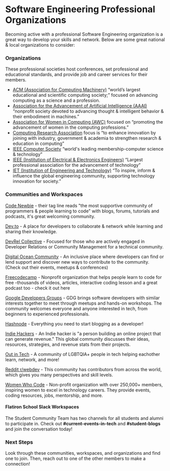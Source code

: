 # Software Engineering Professional Organizations

Becoming active with a professional Software Engineering organization is a great way to develop your skills and network.  Below are some great national & local organizations to consider:

### Organizations
These professional societies host conferences, set professional and educational standards, and provide job and career services for their members.

* [ACM (Association for Computing Machinery)](http://www.acm.org/) “world’s largest educational and scientific computing society;” focused on advancing computing as a science and a profession.
* [Association for the Advancement of Artificial Intelligence (AAAI)](http://www.aaai.org/) “nonprofit society devoted to advancing thought & intelligent behavior & their embodiment in machines.”
* [Association for Women in Computing (AWC)](http://www.awc-hq.org/home.html) focused on “promoting the advancement of women in the computing professions.”
* [Computing Research Association](http://cra.org/) focus is “to enhance innovation by joining with industry, government & academia to strengthen research & education in computing”
* [IEEE Computer Society](http://www.computer.org/) “world's leading membership-computer science & technology”
* [IEEE (Institution of Electrical & Electronics Engineers)](http://www.ieee.org/) “Largest professional association for the advancement of technology”
* [IET (Institution of Engineering and Technology)](http://www.theiet.org/) “To inspire, inform & influence the global engineering community, supporting technology innovation for society.”


### Communities and Workspaces 

[Code Newbie](https://www.codenewbie.org/) - their tag line reads "the most supportive community of programmers & people learning to code" with blogs, forums, tutorials and podcasts, it's great welcoming community.

[Dev.to](https://dev.to/) - A place for developers to collaborate & network while learning and sharing their knowledge.

[DevRel Collective](https://devrelcollective.fun/#about-us) - Focused for those who are actively engaged in Developer Relations or Community Management for a technical community.

[Digital Ocean Community](https://www.digitalocean.com/community) - An inclusive place where developers can find or lend support and discover new ways to contribute to the community. (Check out their events, meetups & conferences)

[Freecodecamp](https://www.freecodecamp.org/) - Nonprofit organization that helps people learn to code for free -thousands of videos, articles, interactive coding lesson and a great podcast too - check it out here 

[Google Developers Groups](https://developers.google.com/community/gdg) - GDG brings software developers with similar interests together to meet through meetups and hands-on workshops. The community welcomes everyone and anyone interested in tech, from beginners to experienced professionals.

[Hashnode](https://hashnode.com/) - Everything you need to start blogging as a developer!

[Indie Hackers](https://www.indiehackers.com/) - An Indie hacker is "a person building an online project that can generate revenue." This global community discusses their ideas, resources, strategies, and revenue stats from their projects. 

[Out in Tech](https://outintech.com/) - A community of LGBTQIA+ people in tech helping eachother learn, network, and more!

[Reddit r/webdev](https://www.reddit.com/r/webdev/) - This community has contributors from across the world, which gives you many perspectives and skill levels. 

[Women Who Code](https://www.womenwhocode.com/) - Non-profit organization with over 250,000+ members, inspiring women to excel in technology careers. They provide events, coding resources, jobs, mentorship, and more.

#### Flatiron School Slack Workspaces
The Student Community Team has two channels for all students and alumni to participate in. Check out **#current-events-in-tech** and **#student-blogs** and join the conversation today!

### Next Steps
Look through these communities, workspaces, and organizations and find one to join. Then, reach out to one of the other members to make a connection!